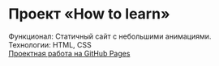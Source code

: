 # Проект «How to learn»

Функционал: Статичный сайт с небольшими анимациями.<br/>
Технологии: HTML, CSS<br/>
[Проектная работа на GitHub Pages](https://kvadrat-1.github.io/how-to-learn/)
